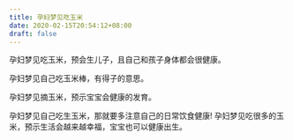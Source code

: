 ```yaml
---
title: 孕妇梦见吃玉米
date: 2020-02-15T20:54:12+08:00
draft: false
---
```


孕妇梦见吃玉米，预会生儿子，且自己和孩子身体都会很健康。

孕妇梦见自己吃玉米棒，有得子的意思。

孕妇梦见摘玉米，预示宝宝会健康的发育。

孕妇梦见自己吃生玉米，那就要多注意自己的日常饮食健康!
孕妇梦见吃很多的玉米，预示生活会越来越幸福，宝宝也可以健康出生。
